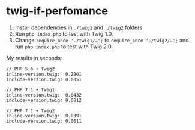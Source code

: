 # twig-if-perfomance

1. Install dependencies in `./twig1` and `./twig2` folders
1. Run `php index.php` to test with Twig 1.0.
1. Change `require_once './twig1/…';` to `require_once './twig2/…';` and run `php index.php` to test with Twig 2.0.

My results in seconds:

```
// PHP 5.6 + Twig2
inline-version.twig:  0.2901
include-version.twig: 0.0051

// PHP 7.1 + Twig1
inline-version.twig:  0.0432
include-version.twig: 0.0012

// PHP 7.1 + Twig2
inline-version.twig:  0.0391
include-version.twig: 0.0011
```